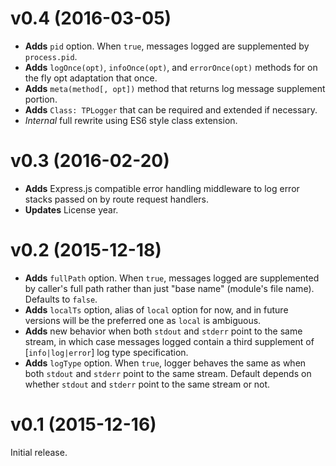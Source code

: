 # v0.4 (2016-03-05)

* __Adds__ `pid` option. When `true`, messages logged are supplemented by `process.pid`.
* __Adds__ `logOnce(opt)`, `infoOnce(opt)`, and `errorOnce(opt)` methods for on the fly opt adaptation that once.
* __Adds__ `meta(method[, opt])` method that returns log message supplement portion.
* __Adds__ `Class: TPLogger` that can be required and extended if necessary.
* _Internal_ full rewrite using ES6 style class extension.

# v0.3 (2016-02-20)

* __Adds__ Express.js compatible error handling middleware to log error stacks passed on by route request handlers.
* __Updates__ License year.

# v0.2 (2015-12-18)

* __Adds__ `fullPath` option. When `true`, messages logged are supplemented by caller's full path rather than just "base name" (module's file name). Defaults to `false`.
* __Adds__ `localTs` option, alias of `local` option for now, and in future versions will be the preferred one as `local` is ambiguous.
* __Adds__ new behavior when both `stdout` and `stderr` point to the same stream, in which case messages logged contain a third supplement of [`info|log|error`] log type specification.
* __Adds__ `logType` option. When `true`, logger behaves the same as when both `stdout` and `stderr` point to the same stream. Default depends on whether `stdout` and `stderr` point to the same stream or not.

# v0.1 (2015-12-16)

Initial release.
